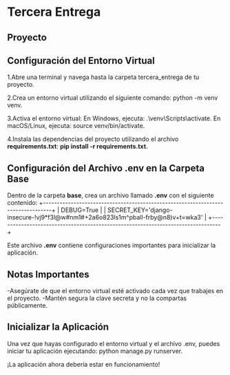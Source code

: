 
# Tercera Entrega                             
## Proyecto                                


## Configuración del Entorno Virtual

1.Abre una terminal y navega hasta la carpeta tercera_entrega de tu proyecto.

2.Crea un entorno virtual utilizando el siguiente comando: python -m venv venv.

3.Activa el entorno virtual:
    En Windows, ejecuta: .\\venv\\Scripts\\activate.
    En macOS/Linux, ejecuta: source venv/bin/activate.

4.Instala las dependencias del proyecto utilizando el archivo **requirements.txt**: **pip install -r requirements.txt.**

## Configuración del Archivo .env en la Carpeta Base

Dentro de la carpeta **base**, crea un archivo llamado **.env** con el siguiente contenido:
+---------------------------------------------------------------------------------+
| DEBUG=True                                                                      |
| SECRET_KEY='django-insecure-!vj9*f3l@w#nm1#+2a6o823ls1m^pball-frby@n8)v+t=wka3' |
+---------------------------------------------------------------------------------+

Este archivo **.env** contiene configuraciones importantes para inicializar la aplicación.

## Notas Importantes

-Asegúrate de que el entorno virtual esté activado cada vez que trabajes en el proyecto.
-Mantén segura la clave secreta y no la compartas públicamente.

## Inicializar la Aplicación
Una vez que hayas configurado el entorno virtual y el archivo .env, puedes iniciar tu aplicación ejecutando: python manage.py runserver.

¡La aplicación ahora debería estar en funcionamiento!
